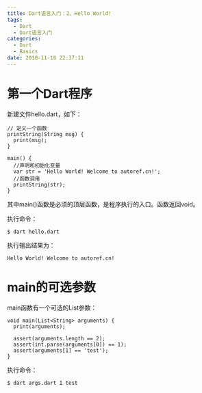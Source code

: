 ```yaml
---
title: Dart语言入门：2、Hello World!
tags:
  - Dart
  - Dart语言入门
categories:
  - Dart
  - Basics
date: 2018-11-18 22:37:11
---
```


# 第一个Dart程序
新建文件hello.dart，如下：
```
// 定义一个函数
printString(String msg) {
  print(msg);
}

main() {
  //声明和初始化变量
  var str = 'Hello World! Welcome to autoref.cn!';
  //函数调用
  printString(str);
}
```
其中main()函数是必须的顶层函数，是程序执行的入口。函数返回void。

执行命令：
```
$ dart hello.dart
```

执行输出结果为：
```
Hello World! Welcome to autoref.cn!
```

# main的可选参数
main函数有一个可选的List<String>参数：
```
void main(List<String> arguments) {
  print(arguments);

  assert(arguments.length == 2);
  assert(int.parse(arguments[0]) == 1);
  assert(arguments[1] == 'test');
}
```
执行命令：
```
$ dart args.dart 1 test
```
